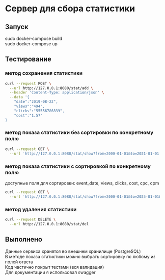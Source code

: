 # Сервер для сбора статистики  
## Запуск  
sudo docker-compose build  
sudo docker-compose up  
## Тестирование  
### метод сохранения статистики  
```bash
curl --request POST \
  --url http://127.0.0.1:8080/stat/add \
  --header 'Content-Type: application/json' \
  --data '{
	"date":"2019-08-22",
	"views":"494",
	"clicks":"55556786839",
	"cost":"1.57"
}
```
### метод показа статистики без сортировки по конкретному полю  
```bash
curl --request GET \
  --url 'http://127.0.0.1:8080/stat/show?from=2000-01-01&to=2021-01-01'
```
### метод показа статистики с сортировкой по конкретному полю  
доступные поля для сортировки: event_date, views, clicks, cost, cpc, cpm  
```bash
curl --request GET \
  --url 'http://127.0.0.1:8080/stat/show?from=2000-01-01&to=2025-01-01&sort=clicks'
```
### метод удаления статистики  
```bash
curl --request DELETE \
  --url http://127.0.0.1:8080/stat/del
```

## Выполнено  
Данные сервиса хранятся во внешнем хранилище (PostgreSQL)  
В методе показа статистики можно выбрать сортировку по любому из полей ответа  
Код частично покрыт тестами (вся валидация)  
Для документации я использовал swagger  